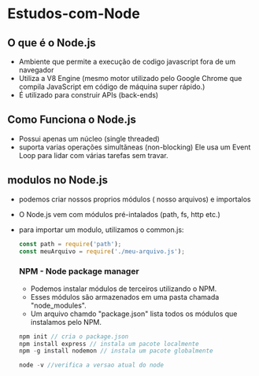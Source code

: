 # Estudos-com-Node
## O que é o Node.js
* Ambiente que permite a execução de codigo javascript fora de um navegador
* Utiliza a V8 Engine (mesmo motor utilizado pelo Google Chrome que compila JavaScript em código de máquina super rápido.)
* É utilizado para construir APIs (back-ends)

## Como Funciona o Node.js
* Possui apenas um núcleo (single threaded)
* suporta varias operações simultãneas (non-blocking) Ele usa um Event Loop para lidar com várias tarefas sem travar.
  
## modulos no Node.js
* podemos criar nossos proprios módulos ( nosso arquivos) e importalos
* O Node.js vem com módulos pré-intalados (path, fs, http etc.)
* para importar um modulo, utilizamos o common.js:
  ````javascript
  const path = require('path');
  const meuArquivo = require('./meu-arquivo.js');
  ````
  ### NPM - Node package manager
  * Podemos instalar módulos de terceiros utilizando o NPM.
  * Esses módulos são armazenados em uma pasta chamada "node_modules".
  * Um arquivo chamdo "package.json" lista todos os módulos que instalamos pelo NPM.
 
  ````javascript
  npm init // cria o package.json
  npm install express // instala um pacote localmente
  npm -g install nodemon // instala um pacote globalmente
  ````

  ````node.js
  node -v //verifica a versao atual do node
  ````

